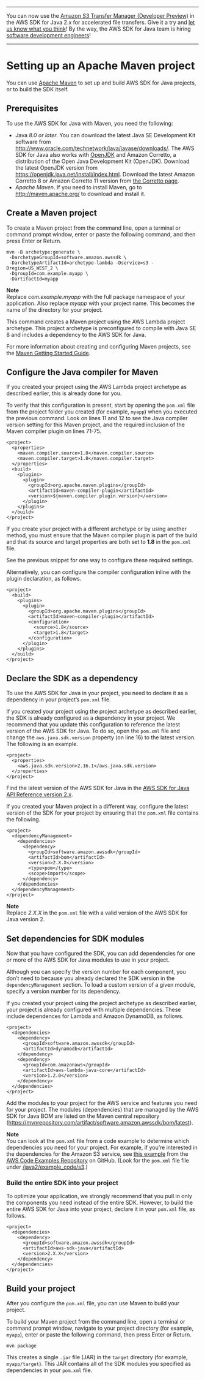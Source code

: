 --------

You can now use the [Amazon S3 Transfer Manager \(Developer Preview\)](https://bit.ly/2WQebiP) in the AWS SDK for Java 2\.x for accelerated file transfers\. Give it a try and [let us know what you think](https://bit.ly/3zT1YYM)\! By the way, the AWS SDK for Java team is hiring [software development engineers](https://github.com/aws/aws-sdk-java-v2/issues/3156)\!

--------

# Setting up an Apache Maven project<a name="setup-project-maven"></a>

You can use [Apache Maven](https://maven.apache.org/) to set up and build AWS SDK for Java projects, or to build the SDK itself\.

## Prerequisites<a name="prerequisitesmaven"></a>

To use the AWS SDK for Java with Maven, you need the following:
+ Java *8\.0 or later*\. You can download the latest Java SE Development Kit software from [http://www\.oracle\.com/technetwork/java/javase/downloads/](http://www.oracle.com/technetwork/java/javase/downloads/)\. The AWS SDK for Java also works with [OpenJDK](https://openjdk.java.net/) and Amazon Corretto, a distribution of the Open Java Development Kit \(OpenJDK\)\. Download the latest OpenJDK version from [https://openjdk\.java\.net/install/index\.html](https://openjdk.java.net/install/index.html)\. Download the latest Amazon Corretto 8 or Amazon Corretto 11 version from [the Corretto page](http://aws.amazon.com/corretto/)\.
+  *Apache Maven*\. If you need to install Maven, go to [http://maven\.apache\.org/](http://maven.apache.org/) to download and install it\.

## Create a Maven project<a name="create-maven-project"></a>

To create a Maven project from the command line, open a terminal or command prompt window, enter or paste the following command, and then press Enter or Return\.

```
mvn -B archetype:generate \
 -DarchetypeGroupId=software.amazon.awssdk \
 -DarchetypeArtifactId=archetype-lambda -Dservice=s3 -Dregion=US_WEST_2 \
 -DgroupId=com.example.myapp \
 -DartifactId=myapp
```

**Note**  
Replace *com\.example\.myapp* with the full package namespace of your application\. Also replace *myapp* with your project name\. This becomes the name of the directory for your project\.

This command creates a Maven project using the AWS Lambda project archetype\. This project archetype is preconfigured to compile with Java SE 8 and includes a dependency to the AWS SDK for Java\.

For more information about creating and configuring Maven projects, see the [Maven Getting Started Guide](https://maven.apache.org/guides/getting-started/)\.

## Configure the Java compiler for Maven<a name="configure-maven-compiler"></a>

If you created your project using the AWS Lambda project archetype as described earlier, this is already done for you\.

To verify that this configuration is present, start by opening the `pom.xml` file from the project folder you created \(for example, `myapp`\) when you executed the previous command\. Look on lines 11 and 12 to see the Java compiler version setting for this Maven project, and the required inclusion of the Maven compiler plugin on lines 71\-75\.

```
<project>
  <properties>
    <maven.compiler.source>1.8</maven.compiler.source>
    <maven.compiler.target>1.8</maven.compiler.target>
  </properties>
  <build>
    <plugins>
      <plugin>
        <groupId>org.apache.maven.plugins</groupId>
        <artifactId>maven-compiler-plugin</artifactId>
        <version>${maven.compiler.plugin.version}</version>
      </plugin>
    </plugins>
  </build>
</project>
```

If you create your project with a different archetype or by using another method, you must ensure that the Maven compiler plugin is part of the build and that its source and target properties are both set to **1\.8** in the `pom.xml` file\.

See the previous snippet for one way to configure these required settings\.

Alternatively, you can configure the compiler configuration inline with the plugin declaration, as follows\.

```
<project>
  <build>
    <plugins>
      <plugin>
        <groupId>org.apache.maven.plugins</groupId>
        <artifactId>maven-compiler-plugin</artifactId>
        <configuration>
          <source>1.8</source>
          <target>1.8</target>
        </configuration>
      </plugin>
    </plugins>
  </build>
</project>
```

## Declare the SDK as a dependency<a name="sdk-as-dependency"></a>

To use the AWS SDK for Java in your project, you need to declare it as a dependency in your project’s `pom.xml` file\.

If you created your project using the project archetype as described earlier, the SDK is already configured as a dependency in your project\. We recommend that you update this configuration to reference the latest version of the AWS SDK for Java\. To do so, open the `pom.xml` file and change the `aws.java.sdk.version` property \(on line 16\) to the latest version\. The following is an example\.

```
<project>
  <properties>
    <aws.java.sdk.version>2.16.1</aws.java.sdk.version>
  </properties>
</project>
```

Find the latest version of the AWS SDK for Java in the [AWS SDK for Java API Reference version 2\.x](http://docs.aws.amazon.com/sdk-for-java/latest/reference/)\.

If you created your Maven project in a different way, configure the latest version of the SDK for your project by ensuring that the `pom.xml` file contains the following\.

```
<project>
  <dependencyManagement>
    <dependencies>
      <dependency>
        <groupId>software.amazon.awssdk</groupId>
        <artifactId>bom</artifactId>
        <version>2.X.X</version>
        <type>pom</type>
        <scope>import</scope>
      </dependency>
    </dependencies>
  </dependencyManagement>
</project>
```

**Note**  
Replace *2\.X\.X* in the `pom.xml` file with a valid version of the AWS SDK for Java version 2\.

## Set dependencies for SDK modules<a name="modules-dependencies"></a>

Now that you have configured the SDK, you can add dependencies for one or more of the AWS SDK for Java modules to use in your project\.

Although you can specify the version number for each component, you don’t need to because you already declared the SDK version in the `dependencyManagement` section\. To load a custom version of a given module, specify a version number for its dependency\.

If you created your project using the project archetype as described earlier, your project is already configured with multiple dependencies\. These include dependences for Lambda and Amazon DynamoDB, as follows\.

```
<project>
  <dependencies>
    <dependency>
      <groupId>software.amazon.awssdk</groupId>
      <artifactId>dynamodb</artifactId>
    </dependency>
    <dependency>
      <groupId>com.amazonaws</groupId>
      <artifactId>aws-lambda-java-core</artifactId>
      <version>1.2.0</version>
    </dependency>
  </dependencies>
</project>
```

Add the modules to your project for the AWS service and features you need for your project\. The modules \(dependencies\) that are managed by the AWS SDK for Java BOM are listed on the Maven central repository \([https://mvnrepository\.com/artifact/software\.amazon\.awssdk/bom/latest](https://mvnrepository.com/artifact/software.amazon.awssdk/bom/latest)\)\.

**Note**  
You can look at the `pom.xml` file from a code example to determine which dependencies you need for your project\. For example, if you’re interested in the dependencies for the Amazon S3 service, see [this example](https://github.com/awsdocs/aws-doc-sdk-examples/blob/main/javav2/example_code/s3/src/main/java/com/example/s3/S3ObjectOperations.java) from the [AWS Code Examples Repository](https://github.com/awsdocs/aws-doc-sdk-examples/blob/master/javav2) on GitHub\. \(Look for the `pom.xml` file file under [/java2/example\_code/s3](https://github.com/awsdocs/aws-doc-sdk-examples/tree/main/javav2/example_code/s3/pom.xml)\.\)

### Build the entire SDK into your project<a name="build-the-entire-sdk-into-your-project"></a>

To optimize your application, we strongly recommend that you pull in only the components you need instead of the entire SDK\. However, to build the entire AWS SDK for Java into your project, declare it in your `pom.xml` file, as follows\.

```
<project>
  <dependencies>
    <dependency>
      <groupId>software.amazon.awssdk</groupId>
      <artifactId>aws-sdk-java</artifactId>
      <version>2.X.X</version>
    </dependency>
  </dependencies>
</project>
```

## Build your project<a name="build-project"></a>

After you configure the `pom.xml` file, you can use Maven to build your project\.

To build your Maven project from the command line, open a terminal or command prompt window, navigate to your project directory \(for example, `myapp`\), enter or paste the following command, then press Enter or Return\.

```
mvn package
```

This creates a single `.jar` file \(JAR\) in the `target` directory \(for example, `myapp/target`\)\. This JAR contains all of the SDK modules you specified as dependencies in your `pom.xml` file\.